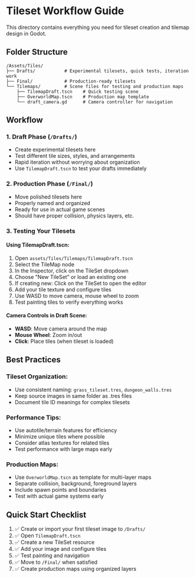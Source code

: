 # Tileset Workflow Guide

This directory contains everything you need for tileset creation and tilemap design in Godot.

## Folder Structure

```
/Assets/Tiles/
├── Drafts/           # Experimental tilesets, quick tests, iteration work
├── Final/            # Production-ready tilesets
└── Tilemaps/         # Scene files for testing and production maps
    ├── TilemapDraft.tscn    # Quick testing scene
    ├── OverworldMap.tscn    # Production map template
    └── draft_camera.gd      # Camera controller for navigation
```

## Workflow

### 1. Draft Phase (`/Drafts/`)
- Create experimental tilesets here
- Test different tile sizes, styles, and arrangements
- Rapid iteration without worrying about organization
- Use `TilemapDraft.tscn` to test your drafts immediately

### 2. Production Phase (`/Final/`)
- Move polished tilesets here
- Properly named and organized
- Ready for use in actual game scenes
- Should have proper collision, physics layers, etc.

### 3. Testing Your Tilesets

#### Using TilemapDraft.tscn:
1. Open `assets/Tiles/Tilemaps/TilemapDraft.tscn`
2. Select the TileMap node
3. In the Inspector, click on the TileSet dropdown
4. Choose "New TileSet" or load an existing one
5. If creating new: Click on the TileSet to open the editor
6. Add your tile texture and configure tiles
7. Use WASD to move camera, mouse wheel to zoom
8. Test painting tiles to verify everything works

#### Camera Controls in Draft Scene:
- **WASD**: Move camera around the map
- **Mouse Wheel**: Zoom in/out
- **Click**: Place tiles (when tileset is loaded)

## Best Practices

### Tileset Organization:
- Use consistent naming: `grass_tileset.tres`, `dungeon_walls.tres`
- Keep source images in same folder as .tres files
- Document tile ID meanings for complex tilesets

### Performance Tips:
- Use autotile/terrain features for efficiency
- Minimize unique tiles where possible
- Consider atlas textures for related tiles
- Test performance with large maps early

### Production Maps:
- Use `OverworldMap.tscn` as template for multi-layer maps
- Separate collision, background, foreground layers
- Include spawn points and boundaries
- Test with actual game systems early

## Quick Start Checklist

1. ✅ Create or import your first tileset image to `/Drafts/`
2. ✅ Open `TilemapDraft.tscn`
3. ✅ Create a new TileSet resource
4. ✅ Add your image and configure tiles
5. ✅ Test painting and navigation
6. ✅ Move to `/Final/` when satisfied
7. ✅ Create production maps using organized layers 